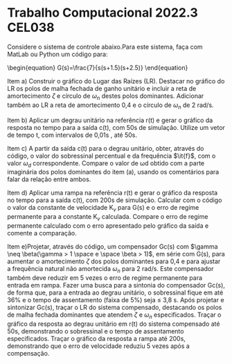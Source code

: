 # Trabalho Computacional 2022.3 CEL038

Considere o sistema de controle abaixo.Para este sistema, faça com MatLab ou Python um código para:

\begin{equation}
G(s)=\frac{7}{s(s+1.5)(s+2.5)}
\end{equation}

Item a) Construir o gráfico do Lugar das Raízes (LR). Destacar no gráfico do LR os polos de malha fechada de ganho
unitário e incluir a reta de amortecimento $\zeta$ e círculo de $\omega_n$ destes polos dominantes. Adicionar também ao LR
a reta de amortecimento 0,4 e o círculo de $\omega_n$ de 2 rad/s.

Item b) Aplicar um degrau unitário na referência r(t) e gerar o gráfico da resposta no tempo para a saída c(t), com 50s
de simulação. Utilize um vetor de tempo t, com intervalos de 0,01s , até 50s.

Item c) A partir da saída c(t) para o degrau unitário, obter, através do código, o valor do sobressinal percentual e da
frequência $\it{f}$, com o valor $\omega_d$ correspondente. Compare o valor de ωd obtido com a parte imaginária dos polos
dominantes do item (a), usando os comentários para falar da relação entre ambos.

Item d) Aplicar uma rampa na referência r(t) e gerar o gráfico da resposta no tempo para a saída c(t), com 200s de
simulação. Calcular com o código o valor da constante de velocidade K$_v$ para G(s) e o erro de regime
permanente para a constante K$_v$ calculada. Compare o erro de regime permanente calculado com o erro
apresentado pelo gráfico da saída e comente a comparação.

Item e)Projetar, através do código, um compensador Gc(s) com $\gamma \neq \beta(\gamma > 1 \space e \space \beta > 1)$, em série com G(s), para
aumentar o amortecimento $\zeta$ dos polos dominantes para 0,4 e para ajustar a frequência natural não amortecida
$\omega_n$ para 2 rad/s. Este compensador também deve reduzir em 5 vezes o erro de regime permanente para entrada
em rampa. Fazer uma busca para a sintonia do compensador Gc(s), de forma que, para a entrada ao degrau
unitário, o sobressinal fique em até 36% e o tempo de assentamento (faixa de 5%) seja $\leq$ 3,8 s. Após projetar e
sintonizar Gc(s), traçar o LR do sistema compensado, destacando os polos de malha fechada dominantes que
atendem $\zeta$ e $\omega_n$ especificados. Traçar o gráfico da resposta ao degrau unitário em r(t) do sistema compensado
até 50s, demonstrando o sobressinal e o tempo de assentamento especificados. Traçar o gráfico da resposta a
rampa até 200s, demonstrando que o erro de velocidade reduziu 5 vezes após a compensação.

